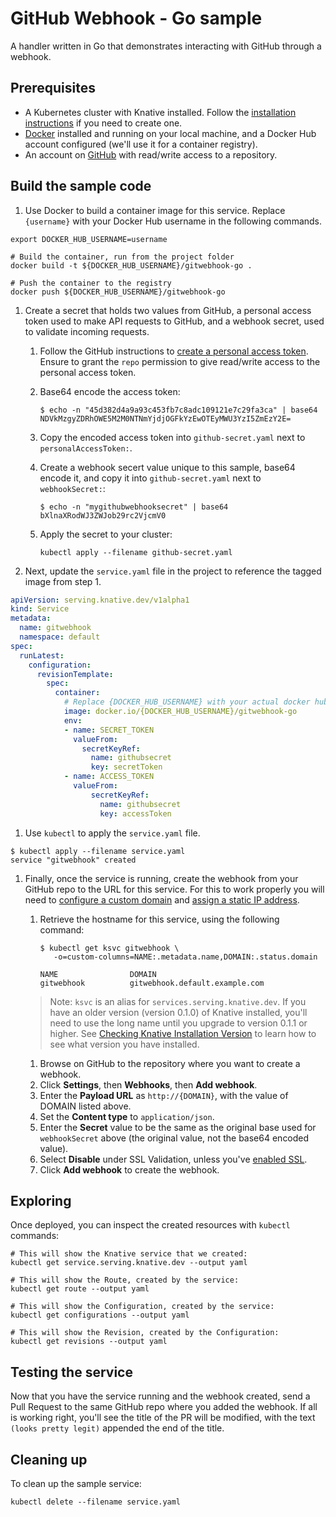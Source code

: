 # GitHub Webhook - Go sample

A handler written in Go that demonstrates interacting with GitHub
through a webhook.

## Prerequisites

*  A Kubernetes cluster with Knative installed. Follow the
   [installation instructions](https://github.com/knative/docs/blob/master/install/README.md)
   if you need to create one.
*  [Docker](https://www.docker.com) installed and running on your local machine,
   and a Docker Hub account configured (we'll use it for a container registry).
*  An account on [GitHub](https://github.com) with read/write access to a 
   repository.

## Build the sample code

1. Use Docker to build a container image for this service. Replace 
   `{username}` with your Docker Hub username in the following commands.

  ```shell
  export DOCKER_HUB_USERNAME=username

  # Build the container, run from the project folder
  docker build -t ${DOCKER_HUB_USERNAME}/gitwebhook-go . 

  # Push the container to the registry
  docker push ${DOCKER_HUB_USERNAME}/gitwebhook-go
  ```

1. Create a secret that holds two values from GitHub, a personal access token
   used to make API requests to GitHub, and a webhook secret, used to validate
   incoming requests.

   1. Follow the GitHub instructions to [create a personal access token](https://help.github.com/articles/creating-a-personal-access-token-for-the-command-line/).
      Ensure to grant the `repo` permission to give read/write access to the
      personal access token.
   1. Base64 encode the access token:

      ```shell
      $ echo -n "45d382d4a9a93c453fb7c8adc109121e7c29fa3ca" | base64
      NDVkMzgyZDRhOWE5M2M0NTNmYjdjOGFkYzEwOTEyMWU3YzI5ZmEzY2E=
      ```

   1. Copy the encoded access token into `github-secret.yaml` next to `personalAccessToken:`.
   1. Create a webhook secert value unique to this sample, base64 encode it, and
      copy it into `github-secret.yaml` next to `webhookSecret:`:

      ```shell
      $ echo -n "mygithubwebhooksecret" | base64
      bXlnaXRodWJ3ZWJob29rc2VjcmV0
      ```

   1. Apply the secret to your cluster:

       ```shell
       kubectl apply --filename github-secret.yaml
       ```

1. Next, update the `service.yaml` file in the project to reference the tagged
   image from step 1.

  ```yaml
  apiVersion: serving.knative.dev/v1alpha1
  kind: Service
  metadata:
    name: gitwebhook
    namespace: default
  spec:
    runLatest:
      configuration:
        revisionTemplate:
          spec:
            container:
              # Replace {DOCKER_HUB_USERNAME} with your actual docker hub username
              image: docker.io/{DOCKER_HUB_USERNAME}/gitwebhook-go
              env:
              - name: SECRET_TOKEN
                valueFrom:
                  secretKeyRef:
                    name: githubsecret
                    key: secretToken
              - name: ACCESS_TOKEN
                valueFrom:
                    secretKeyRef:
                      name: githubsecret
                      key: accessToken
  ```

1. Use `kubectl` to apply the `service.yaml` file.

```shell
$ kubectl apply --filename service.yaml
service "gitwebhook" created
```

1. Finally, once the service is running, create the webhook from your GitHub repo
   to the URL for this service. For this to work properly you will
   need to [configure a custom domain](https://github.com/knative/docs/blob/master/serving/using-a-custom-domain.md)
   and [assign a static IP address](https://github.com/knative/docs/blob/master/serving/gke-assigning-static-ip-address.md).

    1. Retrieve the hostname for this service, using the following command:

        ```shell
        $ kubectl get ksvc gitwebhook \
           -o=custom-columns=NAME:.metadata.name,DOMAIN:.status.domain

        NAME                DOMAIN
        gitwebhook          gitwebhook.default.example.com
        ```

    > Note: `ksvc` is an alias for `services.serving.knative.dev`. If you have
      an older version (version 0.1.0) of Knative installed, you'll need to use
      the long name until you upgrade to version 0.1.1 or higher. See
      [Checking Knative Installation Version](../../../install/check-install-version.md)
      to learn how to see what version you have installed.

    1. Browse on GitHub to the repository where you want to create a webhook.
    1. Click **Settings**, then **Webhooks**, then **Add webhook**.
    1. Enter the **Payload URL** as `http://{DOMAIN}`, with the value of DOMAIN listed above.
    1. Set the **Content type** to `application/json`. 
    1. Enter the **Secret** value to be the same as the original base used for
       `webhookSecret` above (the original value, not the base64 encoded value).
    1. Select **Disable** under SSL Validation, unless you've [enabled SSL](https://github.com/knative/docs/blob/master/serving/using-an-ssl-cert.md).
    1. Click **Add webhook** to create the webhook.

## Exploring

Once deployed, you can inspect the created resources with `kubectl` commands:

```shell
# This will show the Knative service that we created:
kubectl get service.serving.knative.dev --output yaml

# This will show the Route, created by the service:
kubectl get route --output yaml

# This will show the Configuration, created by the service:
kubectl get configurations --output yaml

# This will show the Revision, created by the Configuration:
kubectl get revisions --output yaml
```

## Testing the service

Now that you have the service running and the webhook created, send a Pull
Request to the same GitHub repo where you added the webhook. If all is working
right, you'll see the title of the PR will be modified, with the text
`(looks pretty legit)` appended the end of the title.

## Cleaning up

To clean up the sample service:

```shell
kubectl delete --filename service.yaml
```

